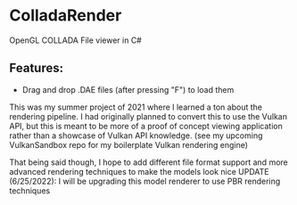 # ColladaRender

OpenGL COLLADA File viewer in C#

## Features:

 - Drag and drop .DAE files (after pressing "F") to load them

This was my summer project of 2021 where I learned a ton about the rendering pipeline. 
I had originally planned to convert this to use the Vulkan API, but this is meant to be more of a proof of concept viewing application rather than a showcase of Vulkan API knowledge. (see my upcoming VulkanSandbox repo for my boilerplate Vulkan rendering engine)

That being said though, I hope to add different file format support and more advanced rendering techniques to make the models look nice
UPDATE (6/25/2022): I will be upgrading this model renderer to use PBR rendering techniques